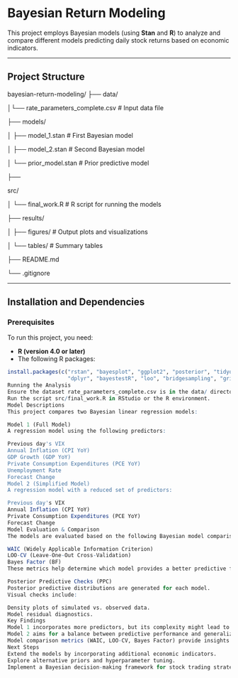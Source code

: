 # **Bayesian Return Modeling**

This project employs Bayesian models (using **Stan** and **R**) to analyze and compare different models predicting daily stock returns based on economic indicators.

---

## **Project Structure**
bayesian-return-modeling/
├── data/

│└── rate_parameters_complete.csv # Input data file 

├── models/ 

│ ├── model_1.stan # First Bayesian model 

│ ├── model_2.stan # Second Bayesian model 

│ └── prior_model.stan # Prior predictive model 

├── 

src/

│ └── final_work.R # R script for running the models

├── results/ 

│ ├── figures/ # Output plots and visualizations 

│ └── tables/ # Summary tables 

├── README.md 

└── .gitignore

---

## **Installation and Dependencies**

### **Prerequisites**
To run this project, you need:
- **R (version 4.0 or later)**
- The following R packages:

```r
install.packages(c("rstan", "bayesplot", "ggplot2", "posterior", "tidyquant", 
                   "dplyr", "bayestestR", "loo", "bridgesampling", "gridExtra"))
Running the Analysis
Ensure the dataset rate_parameters_complete.csv is in the data/ directory.
Run the script src/final_work.R in RStudio or the R environment.
Model Descriptions
This project compares two Bayesian linear regression models:

Model 1 (Full Model)
A regression model using the following predictors:

Previous day's VIX
Annual Inflation (CPI YoY)
GDP Growth (GDP YoY)
Private Consumption Expenditures (PCE YoY)
Unemployment Rate
Forecast Change
Model 2 (Simplified Model)
A regression model with a reduced set of predictors:

Previous day's VIX
Annual Inflation (CPI YoY)
Private Consumption Expenditures (PCE YoY)
Forecast Change
Model Evaluation & Comparison
The models are evaluated based on the following Bayesian model comparison metrics:

WAIC (Widely Applicable Information Criterion)
LOO-CV (Leave-One-Out Cross-Validation)
Bayes Factor (BF)
These metrics help determine which model provides a better predictive fit.

Posterior Predictive Checks (PPC)
Posterior predictive distributions are generated for each model.
Visual checks include:

Density plots of simulated vs. observed data.
Model residual diagnostics.
Key Findings
Model 1 incorporates more predictors, but its complexity might lead to overfitting.
Model 2 aims for a balance between predictive performance and generalization.
Model comparison metrics (WAIC, LOO-CV, Bayes Factor) provide insights into which model is preferable.
Next Steps
Extend the models by incorporating additional economic indicators.
Explore alternative priors and hyperparameter tuning.
Implement a Bayesian decision-making framework for stock trading strategies.
